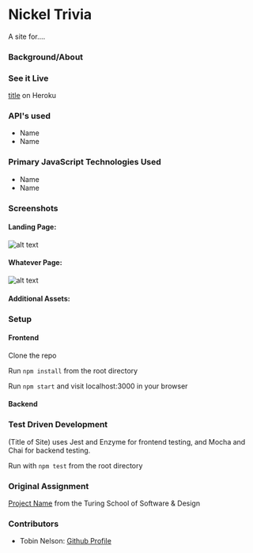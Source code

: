 # Nickel Trivia

A site for....

### Background/About

### See it Live

[title](https://www.example.com) on Heroku

### API's used

* Name
* Name

### Primary JavaScript Technologies Used

* Name
* Name

### Screenshots

#### Landing Page:

![alt text](image.jpg)

#### Whatever Page:

![alt text](image.jpg)

#### Additional Assets:

### Setup
#### Frontend

Clone the repo

Run ```npm install``` from the root directory

Run ```npm start``` and visit localhost:3000 in your browser

#### Backend

### Test Driven Development

(Title of Site) uses Jest and Enzyme for frontend testing, and Mocha and Chai for backend testing.

Run with ```npm test``` from the root directory

### Original Assignment

[Project Name](https://www.example.com) from the Turing School of Software & Design

### Contributors

* Tobin Nelson: [Github Profile](https://github.com/Tobin-jn)

